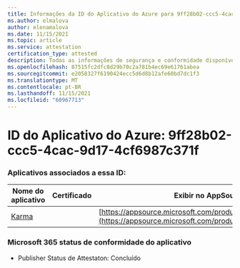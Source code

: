 ```yaml
---
title: Informações da ID do Aplicativo do Azure para 9ff28b02-ccc5-4cac-9d17-4cf6987c371f
ms.author: elmalova
author: elenamalova
ms.date: 11/15/2021
ms.topic: article
ms.service: attestation
certification_type: attested
description: Todas as informações de segurança e conformidade disponíveis para o 9ff28b02-ccc5-4cac-9d17-4cf6987c371f.
ms.openlocfilehash: 87515fc2dfc8d29b70c2a781b4ec69e61761abea
ms.sourcegitcommit: e2058327f6190424ecc5d6d8b12afe60bd7dc1f3
ms.translationtype: MT
ms.contentlocale: pt-BR
ms.lasthandoff: 11/15/2021
ms.locfileid: "60967713"
---
```

# <a name="azure-app-id-9ff28b02-ccc5-4cac-9d17-4cf6987c371f"></a>ID do Aplicativo do Azure: 9ff28b02-ccc5-4cac-9d17-4cf6987c371f


### <a name="apps-associated-with-this-id"></a>Aplicativos associados a essa ID:
| **Nome do aplicativo** | **Certificado** | **Exibir no AppSource** |
|--------------|---------------|-----------------------|
| [Karma](https://docs.microsoft.com/microsoft-365-app-certification/forward/WA104381640) |  | [https://appsource.microsoft.com/product/office/WA104381640](https://appsource.microsoft.com/product/office/WA104381640) |

### <a name="microsoft-365-app-compliance-status"></a>Microsoft 365 status de conformidade do aplicativo
- Publisher Status de Attestaton: Concluído
